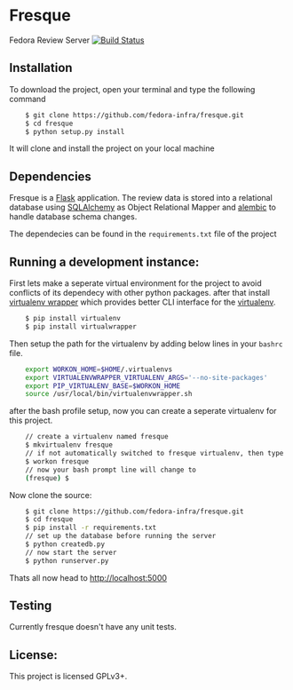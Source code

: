 Fresque
=======
Fedora Review Server  [![Build Status](https://travis-ci.org/fedora-infra/fresque.svg?branch=master)](https://travis-ci.org/fedora-infra/fresque)

Installation
----------------
To download the project, open your terminal and type the following command

```bash
	$ git clone https://github.com/fedora-infra/fresque.git
	$ cd fresque
	$ python setup.py install
```
It will clone and install the project on your local machine

Dependencies
------------
Fresque is a [Flask] application. The review data is stored into a relational database
using [SQLAlchemy] as Object Relational Mapper and [alembic] to handle database
schema changes.

The dependecies can be found in the `requirements.txt` file of the project

Running a development instance:
-------------------------------
First lets make a seperate virtual environment for the project
to avoid conflicts of its dependecy with other python packages.
after that install [virtualenv wrapper] which provides better CLI interface
for the [virtualenv].

```bash
	$ pip install virtualenv
	$ pip install virtualwrapper
```
Then setup the path for the virtualenv by adding below lines
in your `bashrc` file.

```bash
 	export WORKON_HOME=$HOME/.virtualenvs
  	export VIRTUALENVWRAPPER_VIRTUALENV_ARGS='--no-site-packages'
  	export PIP_VIRTUALENV_BASE=$WORKON_HOME
  	source /usr/local/bin/virtualenvwrapper.sh
```
after the bash profile setup, now you can create a seperate
virtualenv for this project.

```bash
	// create a virtualenv named fresque
	$ mkvirtualenv fresque
	// if not automatically switched to fresque virtualenv, then type
	$ workon fresque
	// now your bash prompt line will change to
	(fresque) $
```

Now clone the source:

```bash
	$ git clone https://github.com/fedora-infra/fresque.git
	$ cd fresque
	$ pip install -r requirements.txt
	// set up the database before running the server
	$ python createdb.py
	// now start the server
	$ python runserver.py
```
Thats all now head to [http://localhost:5000](http://localhost:5000)

Testing
-------

Currently fresque doesn't have any unit tests.


License:
--------
This project is licensed GPLv3+.

[Flask]:http://flask.pocoo.org/
[SQLAlchemy]:http://www.sqlalchemy.org/
[alembic]:https://bitbucket.org/zzzeek/alembic
[virtualenv]:https://virtualenv.pypa.io/en/latest/
[virtualenv wrapper]:https://virtualenvwrapper.readthedocs.org/en/latest/

